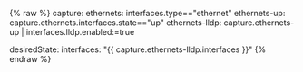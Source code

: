 {% raw %}
capture:
  ethernets: interfaces.type=="ethernet"
  ethernets-up: capture.ethernets.interfaces.state=="up"
  ethernets-lldp: capture.ethernets-up | interfaces.lldp.enabled:=true

desiredState: 
  interfaces: "{{ capture.ethernets-lldp.interfaces }}"
{% endraw %}
